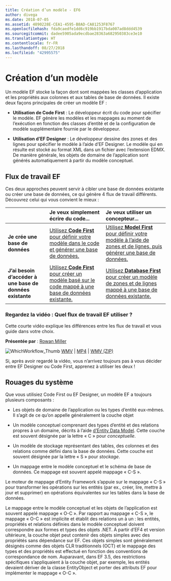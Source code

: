 ```yaml
---
title: Création d’un modèle - EF6
author: divega
ms.date: 2018-07-05
ms.assetid: 4890228E-CEA1-4595-B8AD-CA81253F8767
ms.openlocfilehash: fda9caedfe1dd6c919bb1917bda007ad8ddd4539
ms.sourcegitcommit: dadee5905ada9ecdbae28363a682950383ce3e10
ms.translationtype: HT
ms.contentlocale: fr-FR
ms.lasthandoff: 08/27/2018
ms.locfileid: "42995575"
---
```

# <a name="creating-a-model"></a>Création d’un modèle

Un modèle EF stocke la façon dont sont mappées les classes d’application et les propriétés aux colonnes et aux tables de base de données. Il existe deux façons principales de créer un modèle EF :

- **Utilisation de Code First** : Le développeur écrit du code pour spécifier le modèle. EF génère les modèles et les mappages au moment de l’exécution en fonction des classes d’entité et de la configuration de modèle supplémentaire fournie par le développeur.

- **Utilisation d’EF Designer** : Le développeur dessine des zones et des lignes pour spécifier le modèle à l’aide d’EF Designer. Le modèle qui en résulte est stocké au format XML dans un fichier avec l’extension EDMX. De manière générale, les objets de domaine de l’application sont générés automatiquement à partir du modèle conceptuel.

## <a name="ef-workflows"></a>Flux de travail EF

Ces deux approches peuvent servir à cibler une base de données existante ou créer une base de données, ce qui génère 4 flux de travail différents.
Découvrez celui qui vous convient le mieux :  

|                                           | Je veux simplement écrire du code...                                                                                                                   | Je veux utiliser un concepteur...                                                                                                                        |
|:------------------------------------------|:-----------------------------------------------------------------------------------------------------------------------------------------------|:---------------------------------------------------------------------------------------------------------------------------------------------------|
| **Je crée une base de données**          | [Utilisez **Code First** pour définir votre modèle dans le code et générer une base de données.](~/ef6/modeling/code-first/workflows/new-database.md)           | [Utilisez **Model First** pour définir votre modèle à l’aide de zones et de lignes, puis générer une base de données.](~/ef6/modeling/designer/workflows/model-first.md)   |
| **J’ai besoin d’accéder à une base de données existante** | [Utilisez **Code First** pour créer un modèle basé sur le code mappé à une base de données existante.](~/ef6/modeling/code-first/workflows/existing-database.md) | [Utilisez **Database First** pour créer un modèle de zones et de lignes mappé à une base de données existante.](~/ef6/modeling/designer/workflows/database-first.md) |

### <a name="watch-the-video-what-ef-workflow-should-i-use"></a>Regardez la vidéo : Quel flux de travail EF utiliser ?

Cette courte vidéo explique les différences entre les flux de travail et vous guide dans votre choix.

**Présentée par** : [Rowan Miller](http://romiller.com/)

![WhichWorkflow_Thumb](../media/whichworkflow-thumb.png) [WMV](http://download.microsoft.com/download/8/F/8/8F81F4CD-3678-4229-8D79-0C63FFA3C595/HDI_ITPro_Technet_winvideo_ChoseYourWorkflow.wmv) | [MP4](http://download.microsoft.com/download/8/F/8/8F81F4CD-3678-4229-8D79-0C63FFA3C595/HDI_ITPro_Technet_mp4video_ChoseYourWorkflow.m4v) | [WMV (ZIP)](http://download.microsoft.com/download/8/F/8/8F81F4CD-3678-4229-8D79-0C63FFA3C595/HDI_ITPro_Technet_winvideo_ChoseYourWorkflow.zip)

Si, après avoir regardé la vidéo, vous n’arrivez toujours pas à vous décider entre EF Designer ou Code First, apprenez à utiliser les deux !

## <a name="a-look-under-the-hood"></a>Rouages du système

Que vous utilisiez Code First ou EF Designer, un modèle EF a toujours plusieurs composants :

- Les objets de domaine de l’application ou les types d’entité eux-mêmes. Il s’agit de ce qu’on appelle généralement la couche objet

- Un modèle conceptuel comprenant des types d’entité et des relations propres à un domaine, décrits à l’aide [d’Entity Data Model](~/ef6/resources/glossary.md#entity-data-model). Cette couche est souvent désignée par la lettre « C » pour _conceptuelle_.

- Un modèle de stockage représentant des tables, des colonnes et des relations comme défini dans la base de données. Cette couche est souvent désignée par la lettre « S » pour _stockage_.  

- Un mappage entre le modèle conceptuel et le schéma de base de données. Ce mappage est souvent appelé mappage « C-S ».

Le moteur de mappage d’Entity Framework s’appuie sur le mappage « C-S » pour transformer les opérations sur les entités (par ex., créer, lire, mettre à jour et supprimer) en opérations équivalentes sur les tables dans la base de données.

Le mappage entre le modèle conceptuel et les objets de l’application est souvent appelé mappage « O-C ». Par rapport au mappage « C-S », le mappage « O-C » est implicite et établit des relations un à un : les entités, propriétés et relations définies dans le modèle conceptuel doivent correspondre aux formes et types des objets .NET. À partir d’EF4 et version ultérieure, la couche objet peut contenir des objets simples avec des propriétés sans dépendance sur EF. Ces objets simples sont généralement désignés comme des objets CLR traditionnels (OCT) et le mappage des types et des propriétés est effectué en fonction des conventions de correspondance de nom. Auparavant, dans EF 3.5, des restrictions spécifiques s’appliquaient à la couche objet, par exemple, les entités devaient dériver de la classe EntityObject et porter des attributs EF pour implémenter le mappage « O-C ».
